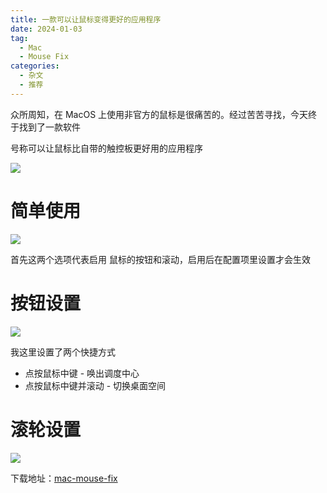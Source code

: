 ```yaml
---
title: 一款可以让鼠标变得更好的应用程序
date: 2024-01-03
tag:
  - Mac
  - Mouse Fix
categories:
  - 杂文
  - 推荐
---
```


众所周知，在 MacOS 上使用非官方的鼠标是很痛苦的。经过苦苦寻找，今天终于找到了一款软件

号称可以让鼠标比自带的触控板更好用的应用程序

![](https://cdn.jsdelivr.net/gh/hfshaobing/picx-images-hosting@master/20240103/截屏2024-01-03-下午10.15.17.5ufn1vj457o0.webp)

# 简单使用

![](https://cdn.jsdelivr.net/gh/hfshaobing/picx-images-hosting@master/20240103/截屏2024-01-03-下午10.18.05.48sev86661g0.webp)

首先这两个选项代表启用 鼠标的按钮和滚动，启用后在配置项里设置才会生效

# 按钮设置

![](https://cdn.jsdelivr.net/gh/hfshaobing/picx-images-hosting@master/20240103/截屏2024-01-03-下午10.20.06.59mq15wjbaw0.webp)

我这里设置了两个快捷方式

- 点按鼠标中键 - 唤出调度中心
- 点按鼠标中键并滚动 - 切换桌面空间

# 滚轮设置

![](https://cdn.jsdelivr.net/gh/hfshaobing/picx-images-hosting@master/20240103/截屏2024-01-03-下午10.20.22.4zv3w6dk6vw0.webp)

下载地址：[mac-mouse-fix](https://github.com/noah-nuebling/mac-mouse-fix)
